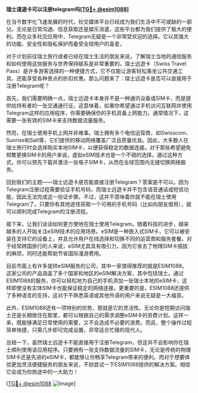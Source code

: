 **瑞士遠遊卡可以注册telegram吗[[TG💪+ @esim1088](https://t.me/s/esim1088)]**

在当今数字化飞速发展的时代，社交媒体平台已经成为我们生活中不可或缺的一部分。无论是日常沟通、信息获取还是娱乐消遣，这些平台都为我们提供了极大的便利。而在众多社交应用中，Telegram无疑是一个非常受欢迎的选择。它以其强大的功能、安全性和隐私保护而备受全球用户的喜爱。

对于计划前往瑞士旅行或者已经在瑞士生活的朋友来说，了解瑞士当地的通信服务和如何使用这些服务与世界保持联系是非常重要的。瑞士远遊卡（Swiss Travel Pass）是许多游客选择的一种便捷方式，它不仅能让游客轻松乘坐公共交通工具，还能享受各种景点的折扣优惠。那么问题来了：瑞士远遊卡是否可以直接用于注册Telegram呢？

首先，我们需要明确一点，瑞士远遊卡本身并不是一种通讯设备或SIM卡，而是提供给持有者的一张交通通行证。这意味着，如果你希望通过手机访问互联网并使用Telegram这样的应用程序，你需要确保你的手机具备上网能力。通常情况下，这需要一张有效的SIM卡来支持数据流量服务。

然而，在瑞士使用手机上网并非难事。瑞士拥有多个电信运营商，如Swisscom、Sunrise和Salt等，它们提供的移动网络覆盖广泛且质量优良。因此，大多数人在瑞士旅行时会选择购买本地SIM卡，以便获得稳定的数据连接。对于那些希望避免频繁更换SIM卡的用户来说，虚拟eSIM技术也是一个不错的选择。通过这种方式，你可以预先下载并激活一张电子SIM卡，从而在全球范围内无缝切换网络服务。

回到我们的主题——瑞士远遊卡是否能直接注册Telegram？答案是不可以。因为Telegram注册过程需要验证手机号码，而瑞士远遊卡并不包含语音通话或短信功能，因此无法完成这一验证步骤。不过，这并不意味着你就不能在瑞士使用Telegram了。只要你有其他途径获取一个可用的手机号码（比如向朋友借用），就可以顺利完成Telegram的注册流程。

接下来，让我们谈谈如何更方便地在瑞士使用Telegram。随着科技的进步，越来越多的人开始关注eSIM技术的应用场景。eSIM是一种嵌入式SIM卡，它可以被安装在支持它的设备上，并且允许用户在线选择和切换不同的运营商和服务套餐。对于经常跨国旅行的人来说，eSIM尤其具有吸引力，因为它省去了物理SIM卡插拔的麻烦，同时还能帮助节省国际漫游费用。

目前市面上有许多提供eSIM服务的公司，其中一家值得推荐的就是ESIM1088。这家公司的产品涵盖了多个国家和地区的eSIM解决方案，其中包括瑞士。通过ESIM1088的服务，你可以轻松地为自己的手机添加一张瑞士本地的eSIM卡，这样即使没有实体SIM卡也能保证稳定的网络连接。更重要的是，ESIM1088还提供了多种语言的支持，这对于不熟悉英语或其他外语的用户来说无疑是一大福音。

此外，ESIM1088还有一项特别的优势，那就是它的灵活性。无论你是短期访问瑞士还是长期居住在那里，都可以根据自己的需求调整eSIM卡的资费计划。这样一来，既能够满足日常使用的需要，又不会造成不必要的浪费。而且，整个操作过程简单快捷，只需几步即可完成设置，非常适合忙碌的现代人。

总结一下，虽然瑞士远遊卡不能直接用于注册Telegram，但这并不会影响你在瑞士顺利使用该应用程序。只要拥有一张支持数据流量的SIM卡，无论是传统的物理SIM卡还是先进的eSIM卡，都能够让你畅享Telegram带来的便利。而对于想要体验更加灵活便捷服务的朋友来说，不妨尝试一下ESIM1088提供的解决方案。相信它会成为你旅途中的一大助力！

[[TG💪+ @esim1088](https://t.me/s/esim1088) ![Image](https://i.postimg.cc/4NQfJmqS/Snipaste-2025-05-13-00-14-12.png)]
